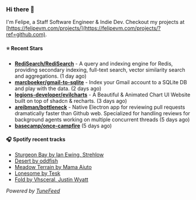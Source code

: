 ### Hi there 👋

I'm Felipe, a Staff Software Engineer & Indie Dev. Checkout my projects at [https://felipevm.com/projects/](https://felipevm.com/projects/?ref=github.com).

#### ⭐ Recent Stars
- **[RediSearch/RediSearch](https://github.com/RediSearch/RediSearch)** - A query and indexing engine for Redis, providing secondary indexing, full-text search, vector similarity search and aggregations. (1 day ago)
- **[marcboeker/gmail-to-sqlite](https://github.com/marcboeker/gmail-to-sqlite)** - Index your Gmail account to a SQLite DB and play with the data. (2 days ago)
- **[legions-developer/evilcharts](https://github.com/legions-developer/evilcharts)** - A Beautiful &amp; Animated Chart UI Website built on top of shadcn &amp; recharts. (3 days ago)
- **[areibman/bottleneck](https://github.com/areibman/bottleneck)** - Native Electron app for reviewing pull requests dramatically faster than Github web. Specialized for handling reviews for background agents working on multiple concurrent threads (5 days ago)
- **[basecamp/once-campfire](https://github.com/basecamp/once-campfire)** (5 days ago)

#### 🎧 Spotify recent tracks
- [Sturgeon Bay by Ian Ewing, Strehlow](https://open.spotify.com/track/5dqdjnJS4d4H13twSlNlQx)
- [Desert by oddfish](https://open.spotify.com/track/1iOXXBImluvQSpE2GFvZxd)
- [Meadow Terrain by Mama Aiuto](https://open.spotify.com/track/0AX79mOMJgKWpDujiNKVY9)
- [Lonesome by Tesk](https://open.spotify.com/track/52jm3LDMK7mayxankQFzej)
- [Fold by Vhsceral, Justin Wyatt](https://open.spotify.com/track/3hQTVXsh2V9pxhgqi158je)

_Powered by [TuneFeed](https://tunefeed.app?ref=github.com)_
